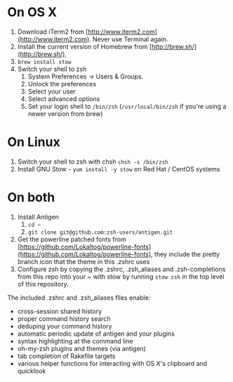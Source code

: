 # On OS X
1. Download iTerm2 from [http://www.iterm2.com](http://www.iterm2.com). Never use Terminal again.
2. Install the current version of Homebrew from [http://brew.sh/](http://brew.sh/).
3. ```brew install stow```
4. Switch your shell to zsh
    1. System Preferences -> Users & Groups.
    2. Unlock the preferences
    3. Select your user
    3. Select advanced options
    4. Set your login shell to ```/bin/zsh``` (```/usr/local/bin/zsh``` if you're using a newer version from brew)

# On Linux
1. Switch your shell to zsh with chsh ```chsh -s /bin/zsh```
2. Install GNU Stow - ```yum install -y stow``` on Red Hat / CentOS systems

# On both
1. Install Antigen
    1. ```cd ~```
    2. ```git clone git@github.com:zsh-users/antigen.git```
2. Get the powerline patched fonts from [https://github.com/Lokaltog/powerline-fonts](https://github.com/Lokaltog/powerline-fonts), they include the pretty branch icon that the theme in this .zshrc uses
3. Configure zsh by copying the .zshrc, .zsh_aliases and .zsh-completions from this repo into your ~ with stow by running ```stow zsh``` in the top level of this repository.

The included .zshrc and .zsh_aliases files enable:
* cross-session shared history
* proper command history search
* deduping your command history
* automatic periodic update of antigen and your plugins
* syntax highlighting at the command line
* oh-my-zsh plugins and themes (via antigen)
* tab completion of Rakefile targets
* various helper functions for interacting with OS X's clipboard and quicklook
